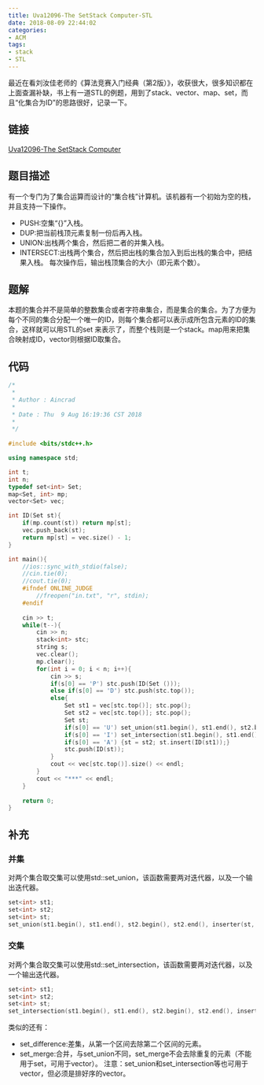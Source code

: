 ```yaml
---
title: Uva12096-The SetStack Computer-STL
date: 2018-08-09 22:44:02
categories:
- ACM
tags:
- stack
- STL
---
```

最近在看刘汝佳老师的《算法竞赛入门经典（第2版）》，收获很大，很多知识都在上面查漏补缺，书上有一道STL的例题，用到了stack、vector、map、set，而且“化集合为ID”的思路很好，记录一下。
## 链接
[Uva12096-The SetStack Computer](https://uva.onlinejudge.org/index.php?option=com_onlinejudge&Itemid=8&page=show_problem&problem=3248)
## 题目描述
有一个专门为了集合运算而设计的“集合栈”计算机。该机器有一个初始为空的栈，并且支持一下操作。
- PUSH:空集“{}”入栈。
- DUP:把当前栈顶元素复制一份后再入栈。
- UNION:出栈两个集合，然后把二者的并集入栈。
- INTERSECT:出栈两个集合，然后把出栈的集合加入到后出栈的集合中，把结果入栈。
每次操作后，输出栈顶集合的大小（即元素个数）。
## 题解
本题的集合并不是简单的整数集合或者字符串集合，而是集合的集合。为了方便为每个不同的集合分配一个唯一的ID，则每个集合都可以表示成所包含元素的ID的集合，这样就可以用STL的set<int> 来表示了，而整个栈则是一个stack<int>。map用来把集合映射成ID，vector则根据ID取集合。
## 代码
```C++
/*
 *
 * Author : Aincrad
 *
 * Date : Thu  9 Aug 16:19:36 CST 2018
 *
 */
 
#include <bits/stdc++.h>

using namespace std;

int t;
int n;
typedef set<int> Set;
map<Set, int> mp;
vector<Set> vec;

int ID(Set st){
    if(mp.count(st)) return mp[st];
    vec.push_back(st);
    return mp[st] = vec.size() - 1;
}

int main(){
    //ios::sync_with_stdio(false);
    //cin.tie(0);
    //cout.tie(0);
    #ifndef ONLINE_JUDGE
        //freopen("in.txt", "r", stdin);
    #endif
    
    cin >> t;
    while(t--){
        cin >> n;
        stack<int> stc;
        string s;
        vec.clear();
        mp.clear();
        for(int i = 0; i < n; i++){
            cin >> s;
            if(s[0] == 'P') stc.push(ID(Set ()));
            else if(s[0] == 'D') stc.push(stc.top());
            else{
                Set st1 = vec[stc.top()]; stc.pop();
                Set st2 = vec[stc.top()]; stc.pop();
                Set st;
                if(s[0] == 'U') set_union(st1.begin(), st1.end(), st2.begin(), st2.end(), inserter(st, st.begin()));
                if(s[0] == 'I') set_intersection(st1.begin(), st1.end(), st2.begin(), st2.end(), inserter(st, st.begin()));
                if(s[0] == 'A') {st = st2; st.insert(ID(st1));}
                stc.push(ID(st));
            }
            cout << vec[stc.top()].size() << endl;
        }
        cout << "***" << endl;
    }
    
    return 0;
}
```
## 补充
### 并集
对两个集合取交集可以使用std::set_union，该函数需要两对迭代器，以及一个输出迭代器。
```C++
set<int> st1;
set<int> st2;
set<int> st;
set_union(st1.begin(), st1.end(), st2.begin(), st2.end(), inserter(st, st.begin()));
```
### 交集
对两个集合取交集可以使用std::set_intersection，该函数需要两对迭代器，以及一个输出迭代器。
```C++
set<int> st1;
set<int> st2;
set<int> st;
set_intersection(st1.begin(), st1.end(), st2.begin(), st2.end(), inserter(st, st.begin()));
```
类似的还有：
- set_difference:差集，从第一个区间去除第二个区间的元素。
- set_merge:合并，与set_union不同，set_merge不会去除重复的元素（不能用于set，可用于vector）。
注意：set_union和set_intersection等也可用于vector，但必须是排好序的vector。
